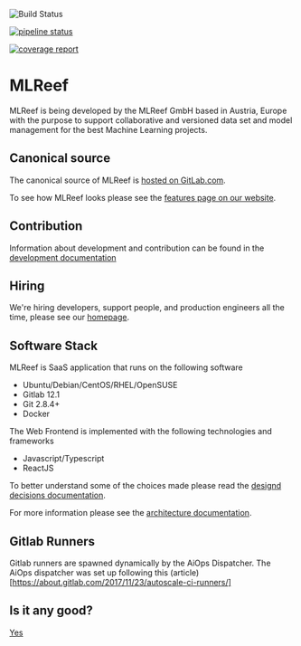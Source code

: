 ![Build Status](https://gitlab.com/mlreef/backend/badges/master/build.svg)


[![pipeline status](https://gitlab.com/mlreef/backend/badges/develop/pipeline.svg)](https://gitlab.com/mlreef/backend/commits/develop)

[![coverage report](https://gitlab.com/mlreef/backend/badges/develop/coverage.svg)](https://gitlab.com/mlreef/backend/commits/develop)

MLReef
===========================
MLReef is being developed by the MLReef GmbH based in Austria, Europe
with the purpose to support collaborative and versioned data set and model 
management for the best Machine Learning projects.

## Canonical source

The canonical source of MLReef is [hosted on GitLab.com](https://gitlab.com/mlreef/backend/).

To see how MLReef looks please see the [features page on our website](https://www.mlreef.com/).


## Contribution
Information about development and contribution can be found in the [development documentation](docs/development/README.md)

## Hiring

We're hiring developers, support people, and production engineers all the time,
please see our [homepage](https://www.mlreef.com/).


## Software Stack

MLReef is SaaS application that runs on the following software
- Ubuntu/Debian/CentOS/RHEL/OpenSUSE
- Gitlab 12.1
- Git 2.8.4+
- Docker

The Web Frontend is implemented with the following technologies and frameworks
- Javascript/Typescript
- ReactJS 

To better understand some of the choices made please read the  [designd decisions documentation](docs/development/design_decisions.md).

For more information please see the [architecture documentation](docs/development/architecture.md).



## Gitlab Runners 
Gitlab runners are spawned dynamically by the AiOps Dispatcher.
The AiOps dispatcher was set up following this (article)[https://about.gitlab.com/2017/11/23/autoscale-ci-runners/] 


## Is it any good?
[Yes](https://news.ycombinator.com/item?id=3067434)

